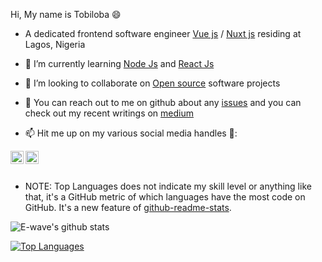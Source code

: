 <!--
**E-wave112/E-wave112** is a ✨ _special_ ✨ repository because its `README.md` (this file) appears on your GitHub profile.

Here are some ideas to get you started:

- 🔭 I’m currently working on ...
- 🌱 I’m currently learning ...
- 👯 I’m looking to collaborate on ...
- 🤔 I’m looking for help with ...
- 💬 Ask me about ...
- 📫 How to reach me: ...
- 😄 Pronouns: ...
- ⚡ Fun fact: ...
-->


Hi, My name is Tobiloba 😄

- A dedicated frontend software engineer [Vue js](https://vuejs.org) / [Nuxt js](https://nuxtjs.org/) residing at Lagos, Nigeria

- 🌱 I’m currently learning [Node Js](https://nodejs.org/en/) and [React Js](https://reactjs.org)
- 👯 I’m looking to collaborate on [Open source](https://en.wikipedia.org/wiki/Open_source) software projects

- 💬 You can reach out to me on github about any [issues](https://github.com/tobisamcode/tobisamcode/issues) and you can check out my recent writings on [medium](https://medium.com/@samueloluwatobiloba48)

-  📫 Hit me up on my various social media handles 🔭:
<!--
[LinkedIn](https://www.linkedin.com/in/tobiloba-adesokan-38093b1a3/) https://image.flaticon.com/icons/png/128/174/174857.png
-->
<a href="https://www.linkedin.com/in/tobiloba-adesokan-38093b1a3/">
  <img align="left" alt="My LinkedIn profile" width="21px" src="https://image.flaticon.com/icons/png/128/174/174857.png" />
</a>

<a href="https://twitter.com/tobisam100">
  <img align="left" alt="My Twitter Account" width="21px" src="https://raw.githubusercontent.com/anuraghazra/anuraghazra/master/assets/twitter.svg" />
</a>


<br/>
<br/>

 * NOTE: Top Languages does not indicate my skill level or anything like that, it's a GitHub metric of which languages have the most code on GitHub. It's a new feature of [github-readme-stats](https://github.com/tobisamcode/github-readme-stats).


<img align="center" src="https://github-readme-stats.vercel.app/api?username=tobisamcode&show_icons=true&include_all_commits=true&theme=radical&title_color=FFC73E" alt="E-wave's github stats" />

[![Top Languages](https://github-readme-stats.vercel.app/api/top-langs/?username=tobisamcode&theme=radical&title_color=FFC73E)](https://github.com/tobisamcode/github-readme-stats)
